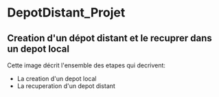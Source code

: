 # DepotDistant_Projet

## Creation d'un dépot distant et le recuprer dans un depot local
Cette image décrit l'ensemble des etapes qui decrivent:
- La creation d'un depot local
- La recuperation d'un depot distant
![]()


